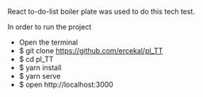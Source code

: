 React to-do-list boiler plate was used to do this tech test.

In order to run the project
- Open the terminal
- $ git clone https://github.com/ercekal/pl_TT
- $ cd pl_TT
- $ yarn install
- $ yarn serve
- $ open http://localhost:3000
